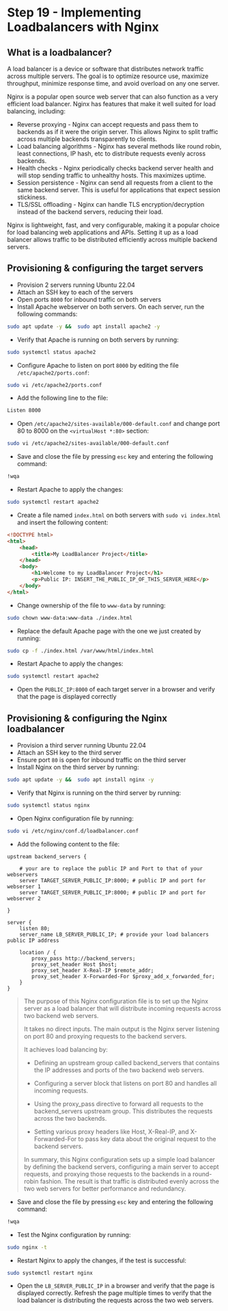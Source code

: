 # Step 19 - Implementing Loadbalancers with Nginx

## What is a loadbalancer?

A load balancer is a device or software that distributes network traffic across multiple servers. The goal is to optimize resource use, maximize throughput, minimize response time, and avoid overload on any one server.

Nginx is a popular open source web server that can also function as a very efficient load balancer. Nginx has features that make it well suited for load balancing, including:

- Reverse proxying - Nginx can accept requests and pass them to backends as if it were the origin server. This allows Nginx to split traffic across multiple backends transparently to clients.
- Load balancing algorithms - Nginx has several methods like round robin, least connections, IP hash, etc to distribute requests evenly across backends.
- Health checks - Nginx periodically checks backend server health and will stop sending traffic to unhealthy hosts. This maximizes uptime.
- Session persistence - Nginx can send all requests from a client to the same backend server. This is useful for applications that expect session stickiness.
- TLS/SSL offloading - Nginx can handle TLS encryption/decryption instead of the backend servers, reducing their load.

Nginx is lightweight, fast, and very configurable, making it a popular choice for load balancing web applications and APIs. Setting it up as a load balancer allows traffic to be distributed efficiently across multiple backend servers.

## Provisioning & configuring the target servers

- Provision 2 servers running Ubuntu 22.04
- Attach an SSH key to each of the servers
- Open ports `8000` for inbound traffic on both servers
- Install Apache webserver on both servers. On each server, run the following commands:

```bash
sudo apt update -y &&  sudo apt install apache2 -y
```

- Verify that Apache is running on both servers by running:

```bash
sudo systemctl status apache2
```

- Configure Apache to listen on port `8000` by editing the file `/etc/apache2/ports.conf`:

```bash
sudo vi /etc/apache2/ports.conf
```

- Add the following line to the file:

```bash
Listen 8000
```

- Open `/etc/apache2/sites-available/000-default.conf` and change port 80 to 8000 on the `<virtualHost *:80>` section:

```bash
sudo vi /etc/apache2/sites-available/000-default.conf
```

- Save and close the file by pressing `esc` key and entering the following command:

```bash
!wqa
```

- Restart Apache to apply the changes:

```bash
sudo systemctl restart apache2
```

- Create a file named `index.html` on both servers with `sudo vi index.html` and insert the following content:

```html
<!DOCTYPE html>
<html>
    <head>
        <title>My LoadBalancer Project</title>
    </head>
    <body>
        <h1>Welcome to my LoadBalancer Project</h1>
        <p>Public IP: INSERT_THE_PUBLIC_IP_OF_THIS_SERVER_HERE</p>
    </body>
</html>
```

- Change ownership of the file to `www-data` by running:

```bash
sudo chown www-data:www-data ./index.html
```

- Replace the default Apache page with the one we just created by running:

```bash
sudo cp -f ./index.html /var/www/html/index.html
```

- Restart Apache to apply the changes:

```bash
sudo systemctl restart apache2
```

- Open the `PUBLIC_IP:8000` of each target server in a browser and verify that the page is displayed correctly

## Provisioning & configuring the Nginx loadbalancer

- Provision a third server running Ubuntu 22.04
- Attach an SSH key to the third server
- Ensure port `80` is open for inbound traffic on the third server
- Install Nginx on the third server by running:

```bash
sudo apt update -y &&  sudo apt install nginx -y
```

- Verify that Nginx is running on the third server by running:

```bash
sudo systemctl status nginx
```

- Open Nginx configuration file by running:

```bash
sudo vi /etc/nginx/conf.d/loadbalancer.conf
```

- Add the following content to the file:

```nginx
upstream backend_servers {

    # your are to replace the public IP and Port to that of your webservers
    server TARGET_SERVER_PUBLIC_IP:8000; # public IP and port for webserser 1
    server TARGET_SERVER_PUBLIC_IP:8000; # public IP and port for webserver 2

}

server {
    listen 80;
    server_name LB_SERVER_PUBLIC_IP; # provide your load balancers public IP address

    location / {
        proxy_pass http://backend_servers;
        proxy_set_header Host $host;
        proxy_set_header X-Real-IP $remote_addr;
        proxy_set_header X-Forwarded-For $proxy_add_x_forwarded_for;
    }
}
```

> The purpose of this Nginx configuration file is to set up the Nginx server as a load balancer that will distribute incoming requests across two backend web servers.
>
> It takes no direct inputs. The main output is the Nginx server listening on port 80 and proxying requests to the backend servers.
>
> It achieves load balancing by:
>
> - Defining an upstream group called backend_servers that contains the IP addresses and ports of the two backend web servers.
>  
> - Configuring a server block that listens on port 80 and handles all incoming requests.
>
> - Using the proxy_pass directive to forward all requests to the backend_servers upstream group. This distributes the requests across the two backends.
>
> - Setting various proxy headers like Host, X-Real-IP, and X-Forwarded-For to pass key data about the original request to the backend servers.
>
> In summary, this Nginx configuration sets up a simple load balancer by defining the backend servers, configuring a main server to accept requests, and proxying those requests to the backends in a round-robin fashion. The result is that traffic is distributed evenly across the two web servers for better performance and redundancy.

- Save and close the file by pressing `esc` key and entering the following command:

```bash
!wqa
```

- Test the Nginx configuration by running:

```bash
sudo nginx -t
```

- Restart Nginx to apply the changes, if the test is successful:

```bash
sudo systemctl restart nginx
```

- Open the `LB_SERVER_PUBLIC_IP` in a browser and verify that the page is displayed correctly. Refresh the page multiple times to verify that the load balancer is distributing the requests across the two web servers.
